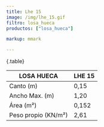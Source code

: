 ```yaml
---
title: Lhe 15
image: /img/lhe_15.gif
filtro: losa_hueca
productos: ["losa_hueca"]

markup: mmark

---
```

{.table}

|LOSA HUECA|LHE 15|
|--- |--- |
|Canto (m)|0,15|
|Ancho Max. (m)|1,20|
|Área (m²)|0,152|
|Peso propio (KN/m²)|2,61|
